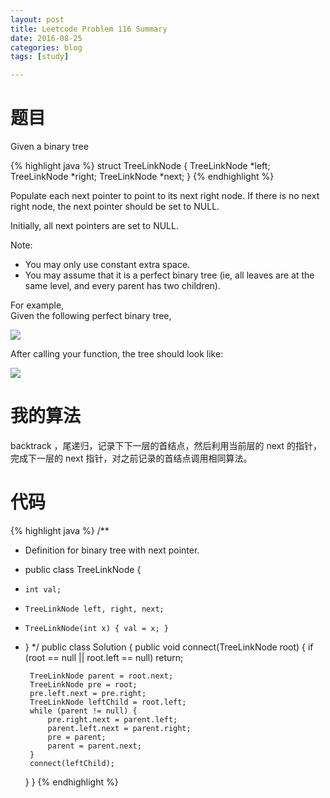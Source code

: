 ```yaml
---
layout: post
title: Leetcode Problem 116 Summary
date: 2016-08-25
categories: blog
tags: [study]

---
```


# 题目

Given a binary tree

{% highlight java %}
    struct TreeLinkNode {
      TreeLinkNode *left;
      TreeLinkNode *right;
      TreeLinkNode *next;
    }
{% endhighlight %}
    
Populate each next pointer to point to its next right node. If there is no next right node, the next pointer should be set to NULL.

Initially, all next pointers are set to NULL.

Note:

* You may only use constant extra space.
* You may assume that it is a perfect binary tree (ie, all leaves are at the same level, and every parent has two children).

For example,  
Given the following perfect binary tree,

![](https://lisencn11.github.io/img/problem116_1.png)

After calling your function, the tree should look like:

![](https://lisencn11.github.io/img/problem116_2.png)


# 我的算法

backtrack ，尾递归，记录下下一层的首结点，然后利用当前层的 next 的指针，完成下一层的 next 指针，对之前记录的首结点调用相同算法。

# 代码

{% highlight java %}
/**
 * Definition for binary tree with next pointer.
 * public class TreeLinkNode {
 *     int val;
 *     TreeLinkNode left, right, next;
 *     TreeLinkNode(int x) { val = x; }
 * }
 */
public class Solution {
    public void connect(TreeLinkNode root) {
        if (root == null || root.left == null) return;
        
        TreeLinkNode parent = root.next;
        TreeLinkNode pre = root;
        pre.left.next = pre.right;
        TreeLinkNode leftChild = root.left;
        while (parent != null) {
            pre.right.next = parent.left;
            parent.left.next = parent.right;
            pre = parent;
            parent = parent.next;
        }
        connect(leftChild);
    }
}
{% endhighlight %}